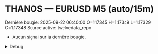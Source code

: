 # THANOS — EURUSD M5 (auto/15m)
Dernière bougie: 2025-09-22 06:40:00  O=1.17345  H=1.17349  L=1.17329  C=1.17348
Source active: twelvedata_repo

- Aucun signal sur la dernière bougie.

<details><summary>Debug</summary>

- TD_API_KEY manquant.

</details>